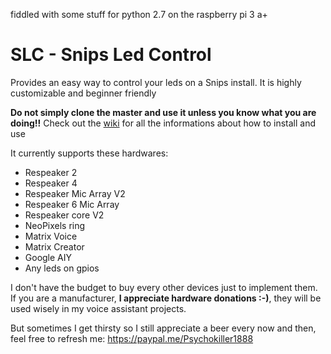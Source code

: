 fiddled with some stuff for python 2.7 on the raspberry pi 3 a+

# SLC - Snips Led Control
Provides an easy way to control your leds on a Snips install. It is highly customizable and beginner friendly

**Do not simply clone the master and use it unless you know what you are doing!!** Check out the [wiki](https://github.com/Psychokiller1888/snipsLedControl/wiki) for all the informations about how to install and use

It currently supports these hardwares:
- Respeaker 2
- Respeaker 4
- Respeaker Mic Array V2
- Respeaker 6 Mic Array
- Respeaker core V2
- NeoPixels ring
- Matrix Voice
- Matrix Creator
- Google AIY
- Any leds on gpios

I don't have the budget to buy every other devices just to implement them. If you are a manufacturer, **I appreciate hardware donations :-)**, they will be used wisely in my voice assistant projects.

But sometimes I get thirsty so I still appreciate a beer every now and then, feel free to refresh me: https://paypal.me/Psychokiller1888
